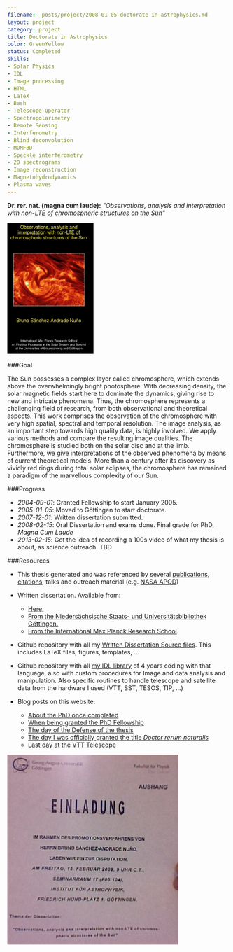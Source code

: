 ```yaml
---
filename: _posts/project/2008-01-05-doctorate-in-astrophysics.md
layout: project
category: project
title: Doctorate in Astrophysics
color: GreenYellow
status: Completed
skills:
- Solar Physics
- IDL
- Image processing
- HTML
- LaTeX
- Bash
- Telescope Operator
- Spectropolarimetry
- Remote Sensing
- Interferometry
- Blind deconvolution
- MOMFBD
- Speckle interferometry
- 2D spectrograms
- Image reconstruction
- Magnetohydrodynamics
- Plasma waves
---
```



<strong>Dr. rer. nat. (magna cum laude):</strong> <em>"Observations, analysis and interpretation with non-LTE of chromospheric structures on the Sun"</em>

<img class="aligncenter " title="cover-cover" src="/media/cover-cover.jpg" alt="cover-cover" width="197" height="300" />


###Goal

The Sun possesses a complex layer called chromosphere, which extends
above the overwhelmingly bright photosphere. With decreasing
density, the solar magnetic fields start here to dominate the dynamics,
giving rise to new and intricate phenomena. Thus, the chromosphere
represents a challenging field of research, from both observational and
theoretical aspects. This work comprises the observation of the
chromosphere with very high spatial, spectral and temporal resolution.
The image analysis, as an important step towards high quality data,
is highly involved. We apply various methods and compare the resulting
image qualities. The chromosphere is studied both on the solar disc
and at the limb. Furthermore, we give interpretations of the observed
phenomena by means of current theoretical models. More than a
century after its discovery as vividly red rings during total solar
eclipses, the chromosphere has remained a paradigm of the
marvellous complexity of our Sun.




###Progress

* *2004-09-01*: Granted Fellowship to start January 2005.
* *2005-01-05*: Moved to Göttingen to start doctorate.
* *2007-12-01*: Written dissertation submitted.
* *2008-02-15*: Oral Dissertation and exams done. Final grade for PhD, *Magna Cum Laude*   
* *2013-02-15*: Got the idea of recording a 100s video of what my thesis
  is about, as science outreach. TBD

###Resources


* This thesis generated and was referenced by several <a href="http://scholar.google.de/scholar?hl=de&amp;q=bruno+sanchez-andrade+nuno&amp;btnG=Suche&amp;lr=&amp;as_ylo=&amp;as_vis=0">publications</a>, <a href="http://adsabs.harvard.edu/cgi-bin/nph-abs_connect?return_req=no_params&amp;author=S%C3%A1nchez-Andrade%20Nu%C3%B1o,%20B.&amp;db_key=AST">citations</a>, talks and outreach material (e.g. <a href="/about-2/work/apod/">NASA APOD</a>)

* Written dissertation. Available from:

  * <a href="http://www.astro.physik.uni-goettingen.de/~bruno/thesis/Thesis-brunosan.zip">Here.</a>
  * <a href="http://webdoc.sub.gwdg.de/diss/2008/sanchez_andrade_nuno/">From the Niedersächsische Staats- und Universitätsbibliothek Göttingen.</a>
  * <a href="http://www.solar-system-school.de/alumni2008.html#sanchez">From the International Max Planck Research School</a>.

* Github repository with all my [Written Dissertation Source files](https://github.com/brunosan/PhD-thesis-LaTeX). This includes LaTeX files, figures, templates, ...

* Github repository with all [my IDL library](https://github.com/brunosan/myIDL) of 4 years coding with that language, also with custom procedures for
  Image and data analysis and manipulation. Also specific routines to
handle telescope and satellite data from the hardware I used (VTT, SST,
TESOS, TIP, ...)

* Blog posts on this website:
  * [About the PhD once completed](/2008/11/13/phd/)
  * [When being granted the PhD
    Fellowship](/2004/11/13/ole-ole-and-ole/)
  * [The day of the Defense of the thesis](/2008/02/18/defensa-de-la-tesis/)
  * [The day I was officially granted the title *Doctor rerum
    naturalis*](/2008/06/25/dr-rer-nat/)
  * [Last day at the VTT
    Telescope](/2008/07/20/ultimo-dia-en-la-vtt/)

<a href="/imedia/198067_502206659063_239200025_810_4159_n.jpeg"><img class="aligncenter size-full wp-image-2213" title="198067_502206659063_239200025_810_4159_n" src="/media/198067_502206659063_239200025_810_4159_n.jpeg" alt="" width="391" height="434" /></a>



